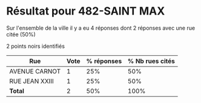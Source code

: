 # Résultat pour 482-SAINT MAX

Sur l'ensemble de la ville il y a eu 4 réponses dont 2 réponses avec une rue citée (50%)

2 points noirs identifiés

| Rue | Vote | % réponses | % Nb rues cités|
|-----|------|------------|----------------|
| AVENUE CARNOT | 1 | 25% | 50%|
| RUE JEAN XXIII | 1 | 25% | 50%|
| **Total** | 2 | 50% | 100%|

